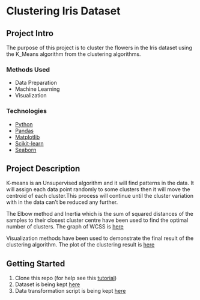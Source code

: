 # Clustering Iris Dataset


## Project Intro
The purpose of this project is to cluster the flowers in the Iris dataset using the K_Means algorithm from the clustering algorithms.

### Methods Used
* Data Preparation
* Machine Learning
* Visualization

### Technologies
* [Python](https://www.python.org/)
* [Pandas](https://pandas.pydata.org/)
* [Matplotlib](https://matplotlib.org/)
* [Scikit-learn](https://scikit-learn.org/stable/)
* [Seaborn](https://seaborn.pydata.org/)

## Project Description
K-means is an Unsupervised algorithm and it will find patterns in the data. It will assign each data point randomly to some clusters then it will move the centroid of each cluster.This process will continue until the cluster variation with in the data can’t be reduced any further.

The Elbow method and Inertia which is the sum of squared distances of the samples to their closest cluster centre have been used to find the optimal number of clusters. The graph of WCSS is [here](https://github.com/Unisepp/Data_Mining_Exercises/blob/main/K_Means_Exercise/wcss.png)

Visualization methods have been used to demonstrate the final result of the clustering algorithm. The plot of the clustering result is [here](https://github.com/Unisepp/Data_Mining_Exercises/blob/main/K_Means_Exercise/Clusters%20of%20flowers.png)


## Getting Started

1. Clone this repo (for help see this [tutorial](https://help.github.com/articles/cloning-a-repository/))
2. Dataset is being kept [here](https://github.com/Unisepp/Data_Mining_Exercises/blob/main/K_Means_Exercise/iris.csv)
3. Data transformation script is being kept [here](https://github.com/Unisepp/Data_Mining_Exercises/blob/main/K_Means_Exercise/K_means.py)
